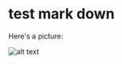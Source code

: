 # test mark down

Here's a picture:

![alt text](https://github.com/kevinkovalchik/RawQuant/docs/fig3.png "This is a PNG file")

[logo]: https://github.com/adam-p/markdown-here/raw/master/src/common/images/icon48.png "Logo Title Text 2"
